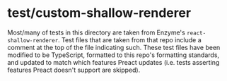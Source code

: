 # test/custom-shallow-renderer

Most/many of tests in this directory are taken from Enzyme's
`react-shallow-renderer`. Test files that are taken from that repo include a
comment at the top of the file indicating such. These test files have been
modified to be TypeScript, formatted to this repo's formatting standards, and
updated to match which features Preact updates (i.e. tests asserting features
Preact doesn't support are skipped).
